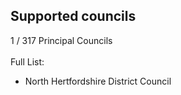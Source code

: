 ## Supported councils
1 / 317 Principal Councils
\
\
Full List:
* North Hertfordshire District Council 